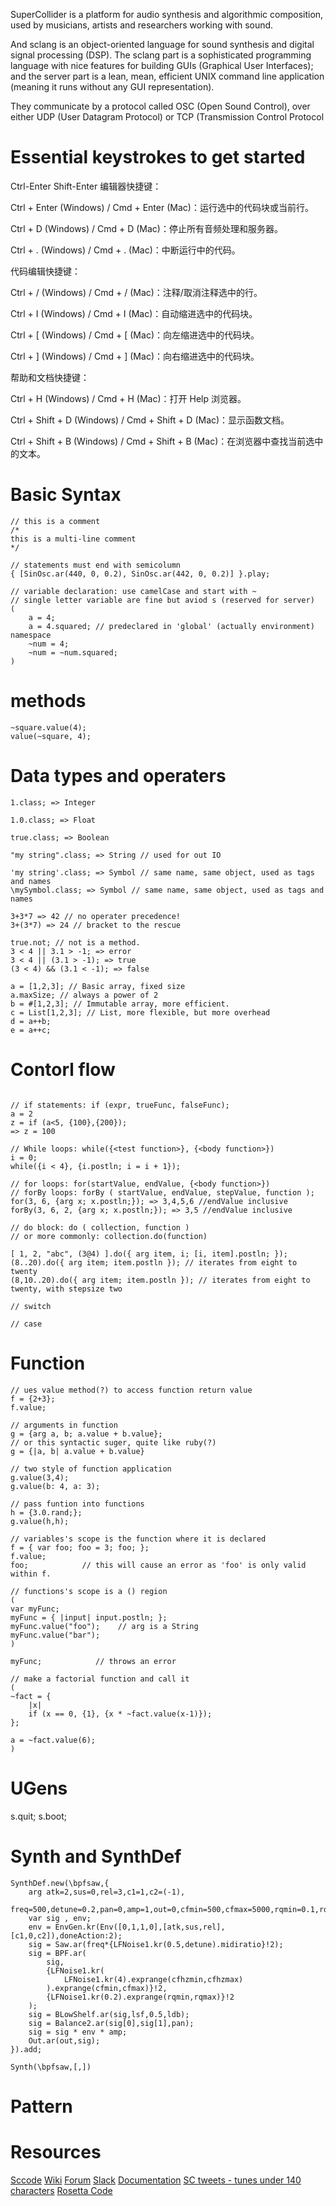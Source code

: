 
SuperCollider is a platform for audio synthesis and algorithmic composition, used by musicians, artists and researchers working with sound.

And sclang is an object-oriented language for sound synthesis and digital signal processing (DSP). 
The sclang part is a sophisticated programming language with nice features for building GUIs (Graphical User Interfaces); and the server part is a lean, mean, efficient UNIX command line application (meaning it runs without any GUI representation).

They communicate by a protocol called OSC (Open Sound Control), over either UDP (User Datagram Protocol) or TCP (Transmission Control Protocol


# Essential keystrokes to get started
Ctrl-Enter
Shift-Enter
编辑器快捷键：

Ctrl + Enter (Windows) / Cmd + Enter (Mac)：运行选中的代码块或当前行。

Ctrl + D (Windows) / Cmd + D (Mac)：停止所有音频处理和服务器。

Ctrl + . (Windows) / Cmd + . (Mac)：中断运行中的代码。

代码编辑快捷键：

Ctrl + / (Windows) / Cmd + / (Mac)：注释/取消注释选中的行。

Ctrl + I (Windows) / Cmd + I (Mac)：自动缩进选中的代码块。

Ctrl + [ (Windows) / Cmd + [ (Mac)：向左缩进选中的代码块。

Ctrl + ] (Windows) / Cmd + ] (Mac)：向右缩进选中的代码块。

帮助和文档快捷键：

Ctrl + H (Windows) / Cmd + H (Mac)：打开 Help 浏览器。

Ctrl + Shift + D (Windows) / Cmd + Shift + D (Mac)：显示函数文档。

Ctrl + Shift + B (Windows) / Cmd + Shift + B (Mac)：在浏览器中查找当前选中的文本。

# Basic Syntax

``` supercollider
// this is a comment
/*
this is a multi-line comment
*/

// statements must end with semicolumn
{ [SinOsc.ar(440, 0, 0.2), SinOsc.ar(442, 0, 0.2)] }.play;

// variable declaration: use camelCase and start with ~
// single letter variable are fine but aviod s (reserved for server)
(
    a = 4;
    a = 4.squared; // predeclared in 'global' (actually environment) namespace 
    ~num = 4;
    ~num = ~num.squared;
)

```

# methods
``` supercollider
~square.value(4);
value(~square, 4);

``` 

# Data types and operaters

``` supercollider
1.class; => Integer

1.0.class; => Float

true.class; => Boolean

"my string".class; => String // used for out IO

'my string'.class; => Symbol // same name, same object, used as tags and names
\mySymbol.class; => Symbol // same name, same object, used as tags and names

3+3*7 => 42 // no operater precedence!
3+(3*7) => 24 // bracket to the rescue

true.not; // not is a method.
3 < 4 || 3.1 > -1; => error 
3 < 4 || (3.1 > -1); => true
(3 < 4) && (3.1 < -1); => false

a = [1,2,3]; // Basic array, fixed size
a.maxSize; // always a power of 2
b = #[1,2,3]; // Immutable array, more efficient.
c = List[1,2,3]; // List, more flexible, but more overhead  
d = a++b;
e = a++c;

```

# Contorl flow

``` supercollider

// if statements: if (expr, trueFunc, falseFunc);
a = 2
z = if (a<5, {100},{200});
=> z = 100

// While loops: while({<test function>}, {<body function>})
i = 0;
while({i < 4}, {i.postln; i = i + 1});

// for loops: for(startValue, endValue, {<body function>})
// forBy loops: forBy ( startValue, endValue, stepValue, function );
for(3, 6, {arg x; x.postln;}); => 3,4,5,6 //endValue inclusive
forBy(3, 6, 2, {arg x; x.postln;}); => 3,5 //endValue inclusive

// do block: do ( collection, function )
// or more commonly: collection.do(function)

[ 1, 2, "abc", (3@4) ].do({ arg item, i; [i, item].postln; });
(8..20).do({ arg item; item.postln }); // iterates from eight to twenty
(8,10..20).do({ arg item; item.postln }); // iterates from eight to twenty, with stepsize two

// switch

// case

``` 
# Function

``` supercollider
// ues value method(?) to access function return value
f = {2+3};
f.value;

// arguments in function
g = {arg a, b; a.value + b.value};
// or this syntactic suger, quite like ruby(?)
g = {|a, b| a.value + b.value}

// two style of function application
g.value(3,4);
g.value(b: 4, a: 3);

// pass funtion into functions 
h = {3.0.rand;};
g.value(h,h);

// variables's scope is the function where it is declared
f = { var foo; foo = 3; foo; };
f.value;
foo;            // this will cause an error as 'foo' is only valid within f.

// functions's scope is a () region
(
var myFunc;
myFunc = { |input| input.postln; };
myFunc.value("foo");    // arg is a String
myFunc.value("bar");
)

myFunc;            // throws an error

// make a factorial function and call it
(
~fact = {
	|x|
	if (x == 0, {1}, {x * ~fact.value(x-1)});
};

a = ~fact.value(6);
)

```

# UGens
s.quit;
s.boot;
# Synth and SynthDef
``` supercollider
SynthDef.new(\bpfsaw,{
    arg atk=2,sus=0,rel=3,c1=1,c2=(-1),
    freq=500,detune=0.2,pan=0,amp=1,out=0,cfmin=500,cfmax=5000,rqmin=0.1,rqmax=0.2,lsf=200,ldb=0,cfhzmin=0.1,cfhzmax=0.3;
    var sig , env;
    env = EnvGen.kr(Env([0,1,1,0],[atk,sus,rel],[c1,0,c2]),doneAction:2);
    sig = Saw.ar(freq*{LFNoise1.kr(0.5,detune).midiratio}!2);
    sig = BPF.ar(
        sig,
        {LFNoise1.kr(
            LFNoise1.kr(4).exprange(cfhzmin,cfhzmax)
        ).exprange(cfmin,cfmax)}!2,
        {LFNoise1.kr(0.2).exprange(rqmin,rqmax)}!2
    );
    sig = BLowShelf.ar(sig,lsf,0.5,ldb);
    sig = Balance2.ar(sig[0],sig[1],pan);
    sig = sig * env * amp;
    Out.ar(out,sig);
}).add;

Synth(\bpfsaw,[,])
```

# Pattern



# Resources
[Sccode](https://sccode.org/)
[Wiki](https://github.com/supercollider/supercollider/wiki)
[Forum](https://scsynth.org/)
[Slack](https://scsynth.slack.com/)
[Documentation](https://doc.sccode.org/)
[SC tweets - tunes under 140 characters](https://twitter.com/search?q=supercollider+play)
[Rosetta Code](http://rosettacode.org/wiki/Category:SuperCollider)
